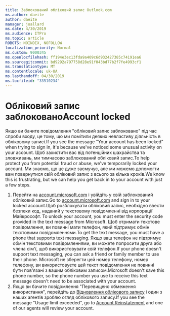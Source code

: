 ```yaml
---
title: Заблокований обліковий запис Outlook.com
ms.author: daeite
author: daeite
manager: joallard
ms.date: 4/30/2019
ms.audience: ITPro
ms.topic: article
ROBOTS: NOINDEX, NOFOLLOW
localization_priority: Normal
ms.custom: 9000345
ms.openlocfilehash: ff194e3ec13fda9a409c6d932427385c74191ea6
ms.sourcegitcommit: bd9292a797758d28e91f043bd77b2f7fe4993cf1
ms.translationtype: MT
ms.contentlocale: uk-UA
ms.lasthandoff: 04/30/2019
ms.locfileid: "33510234"
---
```

# <a name="account-locked"></a><span data-ttu-id="945a5-102">Обліковий запис заблоковано</span><span class="sxs-lookup"><span data-stu-id="945a5-102">Account locked</span></span>

<span data-ttu-id="945a5-103">Якщо ви бачите повідомлення "обліковий запис заблоковано" під час спроби входу, це тому, що ми помітили деяких невластиву діяльність в обліковому записі.</span><span class="sxs-lookup"><span data-stu-id="945a5-103">If you see the message "Your account has been locked" when trying to sign in, it's because we've noticed some unusual activity on your account.</span></span> <span data-ttu-id="945a5-104">Щоб захистити вас від потенційних шахрайства та зловживань, ми тимчасово заблокований обліковий запис.</span><span class="sxs-lookup"><span data-stu-id="945a5-104">To help protect you from potential fraud or abuse, we've temporarily locked your account.</span></span> <span data-ttu-id="945a5-105">Ми знаємо, що це дуже засмучує, але ми можемо допомогти вам повернутися свій обліковий запис з всього за кілька кроків.</span><span class="sxs-lookup"><span data-stu-id="945a5-105">We know this is frustrating, but we can help you get back in to your account with just a few steps.</span></span>

1. <span data-ttu-id="945a5-106">Перейти на [account.microsoft.com](https://go.microsoft.com/fwlink/?linkid=2090484) і увійдіть у свій заблокований обліковий запис.</span><span class="sxs-lookup"><span data-stu-id="945a5-106">Go to [account.microsoft.com](https://go.microsoft.com/fwlink/?linkid=2090484) and sign in to your locked account.</span></span><span data-ttu-id="945a5-107">Щоб розблокувати обліковий запис, необхідно ввести безпеки код, наданий у текстовому повідомленні від корпорації Майкрософт.</span><span class="sxs-lookup"><span data-stu-id="945a5-107"> To unlock your account, you must enter the security code provided in the text message from Microsoft.</span></span> <span data-ttu-id="945a5-108">Щоб отримати текстове повідомлення, ви повинні мати телефон, який підтримує обмін текстовими повідомленнями.</span><span class="sxs-lookup"><span data-stu-id="945a5-108">To get the text message, you must have a phone that supports text messaging.</span></span> <span data-ttu-id="945a5-109">Якщо ваш телефон не підтримує обмін текстовими повідомленнями, ви можете попросити друга або члена сім'ї, щоб використовувати свій телефон.</span><span class="sxs-lookup"><span data-stu-id="945a5-109">If your phone doesn't support text messaging, you can ask a friend or family member to use their phone.</span></span> <span data-ttu-id="945a5-110">Microsoft не зберегти цей номер телефону, номер телефону, ви використовуєте цей текст повідомлення не повинні бути пов'язані з вашим обліковим записом.</span><span class="sxs-lookup"><span data-stu-id="945a5-110">Microsoft doesn't save this phone number, so the phone number you use to receive this text message doesn't need to be associated with your account.</span></span>
2. <span data-ttu-id="945a5-111">Якщо ви бачите повідомлення "Перевищено обмеження використання", перейдіть до [Відновлення облікового запису](https://go.microsoft.com/fwlink/?linkid=2090483) і один з наших агентів зроблю огляд облікового запису.</span><span class="sxs-lookup"><span data-stu-id="945a5-111">If you see the message "Usage limit exceeded", go to [Account Reinstatement](https://go.microsoft.com/fwlink/?linkid=2090483) and one of our agents will review your account.</span></span>